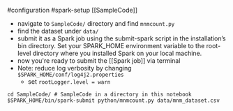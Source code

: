  #configuration #spark-setup 
[[SampleCode]]
- navigate to `SampleCode/` directory and find `mnmcount.py`
- find the dataset under `data/`
- submit it as a Spark job using the submit-spark script in the installation’s bin directory. Set your SPARK_HOME environment variable to the root-level directory where you installed Spark on your local machine.
- now you're ready to submit the [[Spark job]] via terminal
- Note: reduce log verbosity by changing `$SPARK_HOME/conf/log4j2.properties`
	- set `rootLogger.level = warn`

```
cd SampleCode/ # SampleCode in a directory in this notebook
$SPARK_HOME/bin/spark-submit python/mnmcount.py data/mnm_dataset.csv
```
